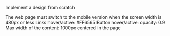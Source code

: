 Implement a design from scratch

The web page must switch to the mobile version when the screen width is 480px or less
Links hover/active: #FF6565
Button hover/active: opacity: 0.9
Max width of the content: 1000px centered in the page